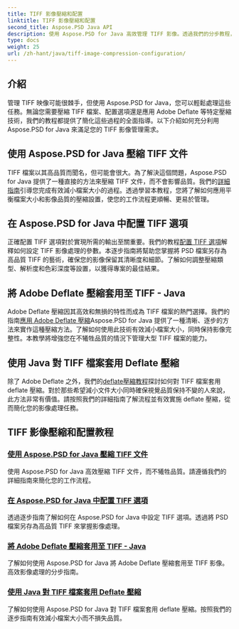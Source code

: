 ```yaml
---
title: TIFF 影像壓縮和配置
linktitle: TIFF 影像壓縮和配置
second_title: Aspose.PSD Java API
description: 使用 Aspose.PSD for Java 高效管理 TIFF 影像。透過我們的分步教程，了解如何壓縮、配置 Adobe Deflate 壓縮以及將其應用到 TIFF 檔案。
type: docs
weight: 25
url: /zh-hant/java/tiff-image-compression-configuration/
---
```

## 介紹

管理 TIFF 映像可能很棘手，但使用 Aspose.PSD for Java，您可以輕鬆處理這些任務。無論您需要壓縮 TIFF 檔案、配置選項還是應用 Adobe Deflate 等特定壓縮技術，我們的教程都提供了簡化這些過程的全面指導。以下介紹如何充分利用 Aspose.PSD for Java 來滿足您的 TIFF 影像管理需求。

## 使用 Aspose.PSD for Java 壓縮 TIFF 文件

TIFF 檔案以其高品質而聞名，但可能會很大。為了解決這個問題，Aspose.PSD for Java 提供了一種直接的方法來壓縮 TIFF 文件，而不會影響品質。我們的[詳細指南](./compress-tiff-files/)引導您完成有效減小檔案大小的過程。透過學習本教程，您將了解如何應用平衡檔案大小和影像品質的壓縮設置，使您的工作流程更順暢、更易於管理。

## 在 Aspose.PSD for Java 中配置 TIFF 選項

正確配置 TIFF 選項對於實現所需的輸出至關重要。我們的教程[配置 TIFF 選項](./configure-tiff-options/)解釋如何設定 TIFF 影像處理的參數。本逐步指南將幫助您掌握將 PSD 檔案另存為高品質 TIFF 的藝術，確保您的影像保留其清晰度和細節。了解如何調整壓縮類型、解析度和色彩深度等設置，以獲得專案的最佳結果。

## 將 Adobe Deflate 壓縮套用至 TIFF - Java

 Adobe Deflate 壓縮因其高效和無損的特性而成為 TIFF 檔案的熱門選擇。我們的指南[應用 Adobe Deflate 壓縮](./apply-adobe-deflate-compression-tiff/)Aspose.PSD for Java 提供了一種清晰、逐步的方法來實作這種壓縮方法。了解如何使用此技術有效減小檔案大小，同時保持影像完整性。本教學將增強您在不犧牲品質的情況下管理大型 TIFF 檔案的能力。

## 使用 Java 對 TIFF 檔案套用 Deflate 壓縮

除了 Adobe Deflate 之外，我們的[deflate壓縮教程](./apply-deflate-compression-tiff-files/)探討如何對 TIFF 檔案套用 deflate 壓縮。對於那些希望減小文件大小同時確保視覺品質保持不變的人來說，此方法非常有價值。請按照我們的詳細指南了解流程並有效實施 deflate 壓縮，從而簡化您的影像處理任務。

## TIFF 影像壓縮和配置教程
### [使用 Aspose.PSD for Java 壓縮 TIFF 文件](./compress-tiff-files/)
使用 Aspose.PSD for Java 高效壓縮 TIFF 文件，而不犧牲品質。請遵循我們的詳細指南來簡化您的工作流程。
### [在 Aspose.PSD for Java 中配置 TIFF 選項](./configure-tiff-options/)
透過逐步指南了解如何在 Aspose.PSD for Java 中設定 TIFF 選項。透過將 PSD 檔案另存為高品質 TIFF 來掌握影像處理。
### [將 Adobe Deflate 壓縮套用至 TIFF - Java](./apply-adobe-deflate-compression-tiff/)
了解如何使用 Aspose.PSD for Java 將 Adobe Deflate 壓縮套用至 TIFF 影像。高效影像處理的分步指南。
### [使用 Java 對 TIFF 檔案套用 Deflate 壓縮](./apply-deflate-compression-tiff-files/)
了解如何使用 Aspose.PSD for Java 對 TIFF 檔案套用 deflate 壓縮。按照我們的逐步指南有效減小檔案大小而不損失品質。